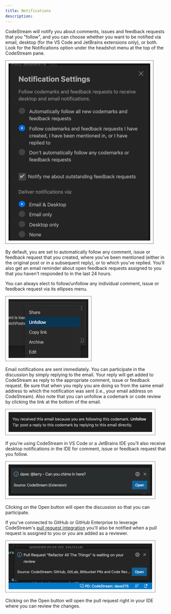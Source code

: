 ```yaml
---
title: Notifications
description: 
---
```


CodeStream will notify you about comments, issues and feedback requests that you
"follow", and you can choose whether you want to be notified via email, desktop
(for the VS Code and JetBrains extensions only), or both. Look for the
Notifications option under the headshot menu at the top of the CodeStream pane.

![Notification Settings](../assets/images/NotificationSettings3.png)

By default, you are set to automatically follow any comment, issue or feedback
request that you created, where you’ve been mentioned (either in the original
post or in a subsequent reply), or to which you’ve replied. You'll also get an
email reminder about open feedback requests assigned to you that you haven't
responded to in the last 24 hours.

You can always elect to follow/unfollow any individual comment, issue or
feedback request via its ellipses menu.

![Unfollow](../assets/images/CodemarkMenu-Unfollow.png)

Email notifications are sent immediately. You can participate in the discussion
by simply replying to the email. Your reply will get added to CodeStream as
reply to the appropriate comment, issue or feedback request. Be sure that when
you reply you are doing so from the same email address to which the notification
was sent (i.e., your email address on CodeStream). Also note that you can
unfollow a codemark or code review by clicking the link at the bottom of the
email.

![Unfollow Via Email](../assets/images/UnfollowViaEmail.png)

If you’re using CodeStream in VS Code or a JetBrains IDE you’ll also receive
desktop notifications in the IDE for comment, issue or feedback request that you
follow.

![Desktop Notification](../assets/images/DesktopNotification2.png)

Clicking on the Open button will open the discussion so that you can
participate.

If you've connected to GitHub or GitHub Enterprise to leverage CodeStream's [pull request integration](../workflow/pull-requests) you'll also be notified when a pull request is assigned to you or you are added as a reviewer.

![Pull Request Notification](../assets/images/PullRequestNotification.png)

Clicking on the Open button will open the pull request right in your IDE where you can review the changes.
